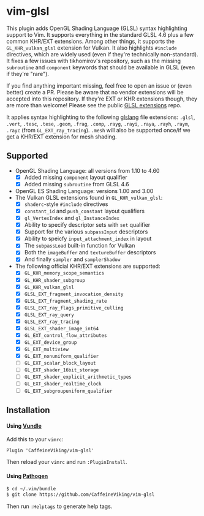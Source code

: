# vim-glsl

This plugin adds OpenGL Shading Language (GLSL) syntax highlighting support to Vim. It supports everything in the standard GLSL 4.6 plus a few common KHR/EXT extensions. Among other things, it supports the `GL_KHR_vulkan_glsl` extension for Vulkan. It also highlights `#include` directives, which are widely used (even if they're technically non-standard). It fixes a few issues with tikhomirov's repository, such as the missing `subroutine` and `component` keywords that should be available in GLSL (even if they're "rare").

If you find anything important missing, feel free to open an issue or (even better) create a PR. Please be aware that no vendor extensions will be accepted into this repository. If they're EXT or KHR extensions though, they are more than welcome! Please see the public [GLSL extensions](https://github.com/KhronosGroup/GLSL/tree/master/extensions) repo.

It applies syntax highlighting to the following [glslang](https://github.com/KhronosGroup/glslang) file extensions: `.glsl`, `.vert`, `.tesc`, `.tese`, `.geom`, `.frag`, `.comp`, `.rayg`, `.rayi`, `.raya`, `.rayh`, `.raym`, `.rayc` (from `GL_EXT_ray_tracing`). `.mesh` will also be supported once/if we get a KHR/EXT extension for mesh shading.

## Supported

* OpenGL Shading Language: all versions from 1.10 to 4.60
    - [x] Added missing `component` layout qualifier
    - [x] Added missing `subroutine` from GLSL 4.6
* OpenGL ES Shading Language: versions 1.00 and 3.00
* The Vulkan GLSL extensions found in `GL_KHR_vulkan_glsl`:
    - [x] `shaderc`-style `#include` directives
    - [x] `constant_id` and `push_constant` layout qualifiers
    - [x] `gl_VertexIndex` and `gl_InstanceIndex`
    - [x] Ability to specify descriptor sets with `set` qualifier
    - [x] Support for the various `subpassInput` descriptors
    - [x] Ability to speicfy `input_attachment_index` in layout
    - [x] The `subpassLoad` built-in function for Vulkan
    - [x] Both the `imageBuffer` and `textureBuffer` descriptors
    - [x] And finally `sampler` and `samplerShadow`
* The following official KHR/EXT extensions are supported:
    - [x] `GL_KHR_memory_scope_semantics`
    - [x] `GL_KHR_shader_subgroup`
    - [x] `GL_KHR_vulkan_glsl`
    - [x] `GLSL_EXT_fragment_invocation_density`
    - [x] `GLSL_EXT_fragment_shading_rate`
    - [x] `GLSL_EXT_ray_flags_primitive_culling`
    - [x] `GLSL_EXT_ray_query`
    - [x] `GLSL_EXT_ray_tracing`
    - [x] `GLSL_EXT_shader_image_int64`
    - [x] `GL_EXT_control_flow_attributes`
    - [x] `GL_EXT_device_group`
    - [x] `GL_EXT_multiview`
    - [x] `GL_EXT_nonuniform_qualifier`
    - [ ] `GL_EXT_scalar_block_layout`
    - [ ] `GL_EXT_shader_16bit_storage`
    - [ ] `GL_EXT_shader_explicit_arithmetic_types`
    - [ ] `GL_EXT_shader_realtime_clock`
    - [ ] `GL_EXT_subgroupuniform_qualifier`

## Installation

#### Using [Vundle](https://github.com/gmarik/vundle)

Add this to your `vimrc`:

```viml
Plugin 'CaffeineViking/vim-glsl'
```

Then reload your `vimrc` and run `:PluginInstall`.

#### Using [Pathogen](https://github.com/tpope/vim-pathogen)

```sh
$ cd ~/.vim/bundle
$ git clone https://github.com/CaffeineViking/vim-glsl
```

Then run `:Helptags` to generate help tags.
